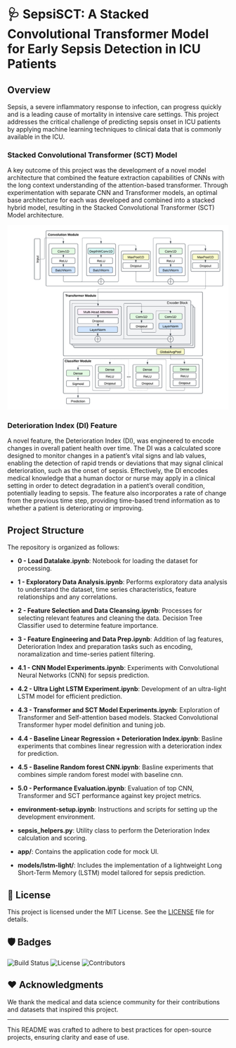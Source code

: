 # :stethoscope: SepsiSCT: A Stacked Convolutional Transformer Model for Early Sepsis Detection in ICU Patients


## Overview

Sepsis, a severe inflammatory response to infection, can progress quickly and is a leading cause of mortality in intensive care settings.  This project addresses the critical challenge of predicting sepsis onset in ICU patients by applying machine learning techniques to clinical data that is commonly available in the ICU. 

### Stacked Convolutional Transformer (SCT) Model
A key outcome of this project was the development of a novel model architecture that combined the feature extraction capabilities of CNNs with the long context understanding of the attention-based transformer.  Through experimentation with separate CNN and Transformer models, an optimal base architecture for each was developed and combined into a stacked hybrid model, resulting in the Stacked Convolutional Transformer (SCT) Model architecture.

![SCT Architecture Diagram](https://github.com/t4ai/early-sepsis-prediction/blob/7d475e63f22aeb86798254acac6d42050bd316ba/app/sct_diagram.png)

### Deterioration Index (DI) Feature
A novel feature, the Deterioration Index (DI), was engineered to encode changes in overall patient health over time.  The DI was a calculated score designed to monitor changes in a patient’s vital signs and lab values, enabling the detection of rapid trends or deviations that may signal clinical deterioration, such as the onset of sepsis.  Effectively, the DI encodes medical knowledge that a human doctor or nurse may apply in a clinical setting in order to detect degradation in a patient’s overall condition, potentially leading to sepsis.  The feature also incorporates a rate of change from the previous time step, providing time-based trend information as to whether a patient is deteriorating or improving.

## Project Structure

The repository is organized as follows:

- **0 - Load Datalake.ipynb**: Notebook for loading the dataset for processing.
- **1 - Exploratory Data Analysis.ipynb**: Performs exploratory data analysis to understand the dataset, time series characteristics, feature relationships and any correlations.
- **2 - Feature Selection and Data Cleansing.ipynb**: Processes for selecting relevant features and cleaning the data.  Decision Tree Classifier used to determine feature importance.
- **3 - Feature Engineering and Data Prep.ipynb**: Addition of lag features, Deterioration Index and preparation tasks such as encoding, noramalization and time-series patient filtering.
- **4.1 - CNN Model Experiments.ipynb**: Experiments with Convolutional Neural Networks (CNN) for sepsis prediction.
- **4.2 - Ultra Light LSTM Experiment.ipynb**: Development of an ultra-light LSTM model for efficient prediction.
- **4.3 - Transformer and SCT Model Experiments.ipynb**: Exploration of Transformer and Self-attention based models.  Stacked Convolutional Transformer hyper model definition and tuning job.
- **4.4 - Baseline Linear Regression + Deterioration Index.ipynb**: Basline experiments that combines linear regression with a deterioration index for prediction.
- **4.5 - Baseline Random forest CNN.ipynb**: Basline experiments that combines simple random forest model with baseline cnn. 
- **5.0 - Performance Evaluation.ipynb**: Evaluation of top CNN, Transformer and SCT performance against key project metrics.
- **environment-setup.ipynb**: Instructions and scripts for setting up the development environment.
- **sepsis_helpers.py**: Utility class to perform the Deterioration Index calculation and scoring.

- **app/**: Contains the application code for mock UI.
- **models/lstm-light/**: Includes the implementation of a lightweight Long Short-Term Memory (LSTM) model tailored for sepsis prediction.


## 📜 License

This project is licensed under the MIT License. See the [LICENSE](LICENSE) file for details.

## 🛡️ Badges

![Build Status](https://img.shields.io/github/workflow/status/t4ai/early-sepsis-prediction/CI)
![License](https://img.shields.io/github/license/t4ai/early-sepsis-prediction)
![Contributors](https://img.shields.io/github/contributors/t4ai/early-sepsis-prediction)

## ❤️ Acknowledgments

We thank the medical and data science community for their contributions and datasets that inspired this project.

---

This README was crafted to adhere to best practices for open-source projects, ensuring clarity and ease of use.
